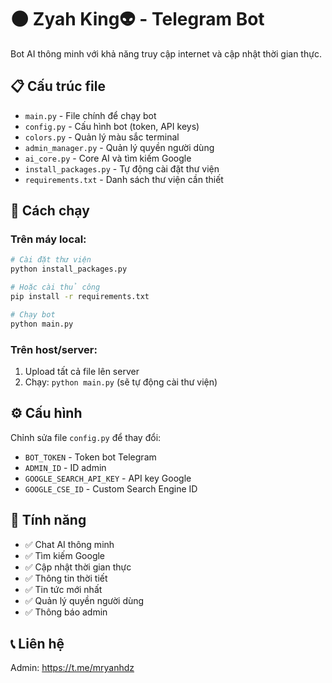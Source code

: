 
# 🌑 Zyah King👽 - Telegram Bot

Bot AI thông minh với khả năng truy cập internet và cập nhật thời gian thực.

## 📋 Cấu trúc file

- `main.py` - File chính để chạy bot
- `config.py` - Cấu hình bot (token, API keys)
- `colors.py` - Quản lý màu sắc terminal
- `admin_manager.py` - Quản lý quyền người dùng
- `ai_core.py` - Core AI và tìm kiếm Google
- `install_packages.py` - Tự động cài đặt thư viện
- `requirements.txt` - Danh sách thư viện cần thiết

## 🚀 Cách chạy

### Trên máy local:
```bash
# Cài đặt thư viện
python install_packages.py

# Hoặc cài thủ công
pip install -r requirements.txt

# Chạy bot
python main.py
```

### Trên host/server:
1. Upload tất cả file lên server
2. Chạy: `python main.py` (sẽ tự động cài thư viện)

## ⚙️ Cấu hình

Chỉnh sửa file `config.py` để thay đổi:
- `BOT_TOKEN` - Token bot Telegram
- `ADMIN_ID` - ID admin
- `GOOGLE_SEARCH_API_KEY` - API key Google
- `GOOGLE_CSE_ID` - Custom Search Engine ID

## 🎯 Tính năng

- ✅ Chat AI thông minh
- ✅ Tìm kiếm Google
- ✅ Cập nhật thời gian thực
- ✅ Thông tin thời tiết
- ✅ Tin tức mới nhất
- ✅ Quản lý quyền người dùng
- ✅ Thông báo admin

## 📞 Liên hệ

Admin: https://t.me/mryanhdz
